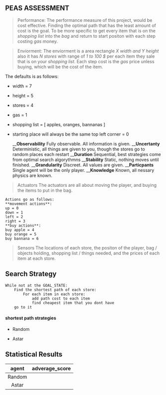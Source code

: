 ## PEAS ASSESSMENT

> Performance: 
    The performance measure of this project, would be cost effective. Finding the 
    optimal path that has the least amount of cost is the goal. To be more specific
    to get every item that is on the *shopping list* into the *bag* and return to
    start positon with each step costing *gas* money.

> Enviorment: 
    The enviorment is a area rectangle *X width and Y height* also it has *N stores*
    with range of *1 to 100 $* per each item they sale that is on your *shopping list*.
    Each step cost is the *gas* price unless buying, which will be the cost of the item.

The defaults is as follows:
- width = 7
- height = 5
- stores = 4
- gas = 1
- shopping list = [ apples, oranges, bannanas ]
- starting place will always be the same top left corner = 0

    __**Observability** Fully observable. All information is given.
    __**Uncertanty** Deterministic, all things are given to you, though the stores go to random places each restart
    __**Duration** Sequential, best strategies come from optimal search algorythmns
    __**Stability** Static, nothing moves until finished.
    __**Grandularity** Discreet. All values are given.
    __**Particpants** Single agent will be the only player.
    __**Knowledge** Known, all nessary physics are known.

> Actuators
    The actuators are all about moving the player, and buying the items to put in
    the bag.

    Actions go as follows:
    **movement actions**:
    up = 0
    down = 1
    left = 2
    right = 3
    **buy actions**:
    buy apple = 4
    buy orange = 5
    buy bannana = 6

> Sensors
    The locations of each store, the positon of the player, 
    bag / objects holding, shopping list / things needed, 
    and the prices of each item at each store.


## Search Strategy

```
While not at the GOAL_STATE:
    Find the shortest path of each store:
        For each item in each store:
            add path cost to each item
            find cheapest item that you dont have
    go to it
```

#### shortest path strategies

- Random 

- Astar

<!-- - Iteritive Deepening -->

<!-- - BFS -->

## Statistical Results 

| agent | adverage_score |
|:-----:| -------------- |
| Random|                |
| Astar |                |



